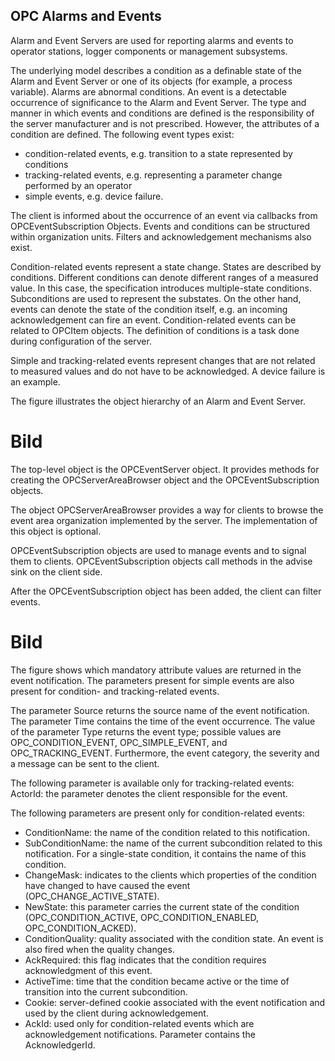 ## **OPC Alarms and Events**

Alarm and Event Servers are used for reporting alarms and events to operator stations, logger components or management subsystems.

The underlying model describes a condition as a definable state of the Alarm and Event Server or one of its objects (for example, a process variable). Alarms are abnormal conditions. An event is a detectable occurrence of significance to the Alarm and Event Server. The type and manner in which events and conditions are defined is the responsibility of the server manufacturer and is not prescribed. However, the attributes of a condition are defined. The following event types exist:

-   condition-related events, e.g. transition to a state represented by conditions
-   tracking-related events, e.g. representing a parameter change performed by an operator
-   simple events, e.g. device failure.

The client is informed about the occurrence of an event via callbacks from OPCEventSubscription Objects. Events and conditions can be structured within organization units. Filters and acknowledgement mechanisms also exist.

Condition-related events represent a state change. States are described by conditions. Different conditions can denote different ranges of a measured value. In this case, the specification introduces multiple-state conditions. Subconditions are used to represent the substates. On the other hand, events can denote the state of the condition itself, e.g. an incoming acknowledgement can fire an event. Condition-related events can be related to OPCItem objects. The definition of conditions is a task done during configuration of the server.

Simple and tracking-related events represent changes that are not related to measured values and do not have to be acknowledged. A device failure is an example.

The figure illustrates the object hierarchy of an Alarm and Event Server.

# Bild

The top-level object is the OPCEventServer object. It provides methods for creating the OPCServerAreaBrowser object and the OPCEventSubscription objects.

The object OPCServerAreaBrowser provides a way for clients to browse the event area organization implemented by the server. The implementation of this object is optional.

OPCEventSubscription objects are used to manage events and to signal them to clients. OPCEventSubscription objects call methods in the advise sink on the client side.

After the OPCEventSubscription object has been added, the client can filter events.

# Bild

The figure shows which mandatory attribute values are returned in the event notification. The parameters present for simple events are also present for condition- and tracking-related events.

The parameter Source returns the source name of the event notification. The parameter Time contains the time of the event occurrence. The value of the parameter Type returns the event type; possible values are OPC_CONDITION_EVENT, OPC_SIMPLE_EVENT, and OPC_TRACKING_EVENT. Furthermore, the event category, the severity and a message can be sent to the client.

The following parameter is available only for tracking-related events: ActorId: the parameter denotes the client responsible for the event.

The following parameters are present only for condition-related events:

-   ConditionName: the name of the condition related to this notification.
-   SubConditionName: the name of the current subcondition related to this notification. For a single-state condition, it contains the name of this condition.
-   ChangeMask: indicates to the clients which properties of the condition have changed to have caused the event (OPC_CHANGE_ACTIVE_STATE).
-   NewState: this parameter carries the current state of the condition (OPC_CONDITION_ACTIVE, OPC_CONDITION_ENABLED, OPC_CONDITION_ACKED).
-   ConditionQuality: quality associated with the condition state. An event is also fired when the quality changes.
-   AckRequired: this flag indicates that the condition requires acknowledgment of this event.
-   ActiveTime: time that the condition became active or the time of transition into the current subcondition.
-   Cookie: server-defined cookie associated with the event notification and used by the client during acknowledgement.
-   AckId: used only for condition-related events which are acknowledgement notifications. Parameter contains the AcknowledgerId.